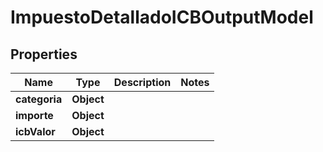# ImpuestoDetalladoICBOutputModel

## Properties
Name | Type | Description | Notes
------------ | ------------- | ------------- | -------------
**categoria** | **Object** |  | 
**importe** | **Object** |  | 
**icbValor** | **Object** |  | 
